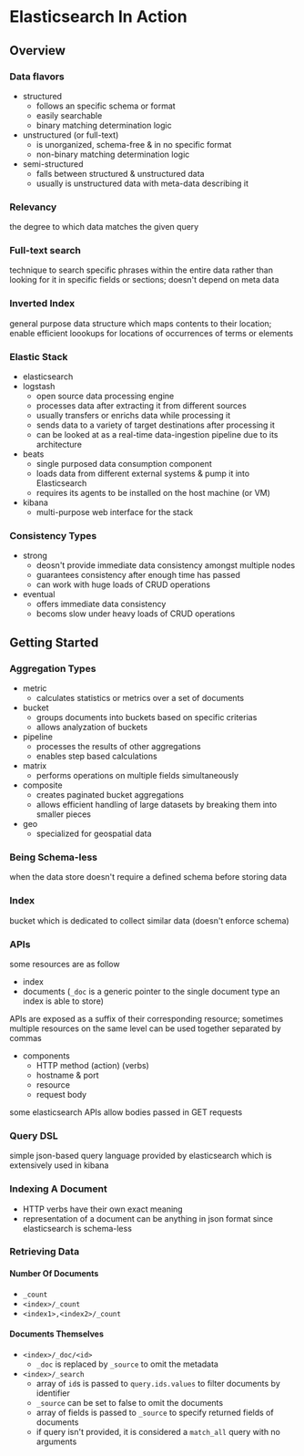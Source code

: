 # Elasticsearch In Action
## Overview
### Data flavors
- structured
    - follows an specific schema or format
    - easily searchable
    - binary matching determination logic
- unstructured (or full-text)
    - is unorganized, schema-free & in no specific format
    - non-binary matching determination logic
- semi-structured
    - falls between structured & unstructured data
    - usually is unstructured data with meta-data describing it
### Relevancy
the degree to which data matches the given query
### Full-text search
technique to search specific phrases within the entire data rather than looking for it in specific fields or sections; doesn't depend on meta data
### Inverted Index
general purpose data structure which maps contents to their location; enable efficient loookups for locations of occurrences of terms or elements
### Elastic Stack
- elasticsearch
- logstash
    - open source data processing engine
    - processes data after extracting it from different sources
    - usually transfers or enrichs data while processing it
    - sends data to a variety of target destinations after processing it
    - can be looked at as a real-time data-ingestion pipeline due to its architecture
- beats
    - single purposed data consumption component
    - loads data from different external systems & pump it into Elasticsearch
    - requires its agents to be installed on the host machine (or VM)
- kibana
    - multi-purpose web interface for the stack
### Consistency Types
- strong
    - deosn't provide immediate data consistency amongst multiple nodes
    - guarantees consistency after enough time has passed
    - can work with huge loads of CRUD operations
- eventual
    - offers immediate data consistency
    - becoms slow under heavy loads of CRUD operations
## Getting Started
### Aggregation Types
- metric
    - calculates statistics or metrics over a set of documents
- bucket
    - groups documents into buckets based on specific criterias
    - allows analyzation of buckets
- pipeline
    - processes the results of other aggregations
    - enables step based calculations
- matrix
    - performs operations on multiple fields simultaneously
- composite
    - creates paginated bucket aggregations
    - allows efficient handling of large datasets by breaking them into smaller pieces
- geo
    - specialized for geospatial data
### Being Schema-less
when the data store doesn't require a defined schema before storing data
### Index
bucket which is dedicated to collect similar data (doesn't enforce schema)
### APIs
some resources are as follow
- index
- documents (`_doc` is a generic pointer to the single document type an index is able to store)
<!---->
APIs are exposed as a suffix of their corresponding resource; sometimes multiple resources on the same level can be used together separated by commas
- components
    - HTTP method (action) (verbs)
    - hostname & port
    - resource
    - request body
<!---->
some elasticsearch APIs allow bodies passed in GET requests
### Query DSL
simple json-based query language provided by elasticsearch which is extensively used in kibana
### Indexing A Document
- HTTP verbs have their own exact meaning
- representation of a document can be anything in json format since elasticsearch is schema-less
### Retrieving Data
#### Number Of Documents
- `_count`
- `<index>/_count`
- `<index1>,<index2>/_count`
#### Documents Themselves
- `<index>/_doc/<id>`
    -  `_doc` is replaced by `_source` to omit the metadata
- `<index>/_search`
    - array of `id`s is passed to `query.ids.values` to filter documents by identifier
    - `_source` can be set to false to omit the documents
    - array of fields is passed to `_source` to specify returned fields of documents
    - if query isn't provided, it is considered a `match_all` query with no arguments
<!-- 2.3 full text search -->

